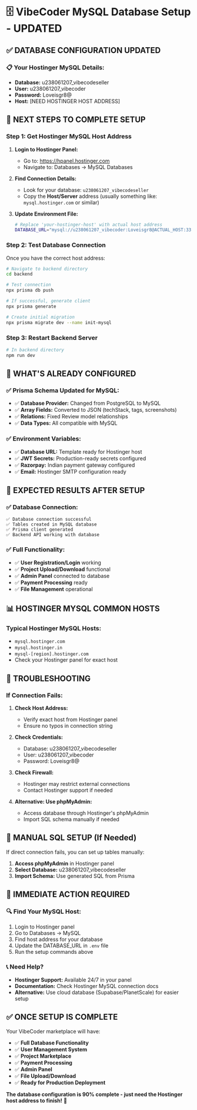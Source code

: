# 🗄️ VibeCoder MySQL Database Setup - UPDATED

## ✅ **DATABASE CONFIGURATION UPDATED**

### **📋 Your Hostinger MySQL Details:**
- **Database:** u238061207_vibecodeseller
- **User:** u238061207_vibecoder  
- **Password:** Loveisgr8@
- **Host:** [NEED HOSTINGER HOST ADDRESS]

## 🔧 **NEXT STEPS TO COMPLETE SETUP**

### **Step 1: Get Hostinger MySQL Host Address**

1. **Login to Hostinger Panel:**
   - Go to: https://hpanel.hostinger.com
   - Navigate to: Databases → MySQL Databases

2. **Find Connection Details:**
   - Look for your database: `u238061207_vibecodeseller`
   - Copy the **Host/Server** address (usually something like: `mysql.hostinger.com` or similar)

3. **Update Environment File:**
   ```bash
   # Replace 'your-hostinger-host' with actual host address
   DATABASE_URL="mysql://u238061207_vibecoder:Loveisgr8@ACTUAL_HOST:3306/u238061207_vibecodeseller"
   ```

### **Step 2: Test Database Connection**

Once you have the correct host address:

```bash
# Navigate to backend directory
cd backend

# Test connection
npx prisma db push

# If successful, generate client
npx prisma generate

# Create initial migration
npx prisma migrate dev --name init-mysql
```

### **Step 3: Restart Backend Server**

```bash
# In backend directory
npm run dev
```

## 🎯 **WHAT'S ALREADY CONFIGURED**

### ✅ **Prisma Schema Updated for MySQL:**
- ✅ **Database Provider:** Changed from PostgreSQL to MySQL
- ✅ **Array Fields:** Converted to JSON (techStack, tags, screenshots)
- ✅ **Relations:** Fixed Review model relationships
- ✅ **Data Types:** All compatible with MySQL

### ✅ **Environment Variables:**
- ✅ **Database URL:** Template ready for Hostinger host
- ✅ **JWT Secrets:** Production-ready secrets configured
- ✅ **Razorpay:** Indian payment gateway configured
- ✅ **Email:** Hostinger SMTP configuration ready

## 🚀 **EXPECTED RESULTS AFTER SETUP**

### **✅ Database Connection:**
```
✅ Database connection successful
✅ Tables created in MySQL database
✅ Prisma client generated
✅ Backend API working with database
```

### **✅ Full Functionality:**
- ✅ **User Registration/Login** working
- ✅ **Project Upload/Download** functional
- ✅ **Admin Panel** connected to database
- ✅ **Payment Processing** ready
- ✅ **File Management** operational

## 📊 **HOSTINGER MYSQL COMMON HOSTS**

### **Typical Hostinger MySQL Hosts:**
- `mysql.hostinger.com`
- `mysql.hostinger.in` 
- `mysql-[region].hostinger.com`
- Check your Hostinger panel for exact host

## 🔧 **TROUBLESHOOTING**

### **If Connection Fails:**

1. **Check Host Address:**
   - Verify exact host from Hostinger panel
   - Ensure no typos in connection string

2. **Check Credentials:**
   - Database: u238061207_vibecodeseller
   - User: u238061207_vibecoder
   - Password: Loveisgr8@

3. **Check Firewall:**
   - Hostinger may restrict external connections
   - Contact Hostinger support if needed

4. **Alternative: Use phpMyAdmin:**
   - Access database through Hostinger's phpMyAdmin
   - Import SQL schema manually if needed

## 📝 **MANUAL SQL SETUP (If Needed)**

If direct connection fails, you can set up tables manually:

1. **Access phpMyAdmin** in Hostinger panel
2. **Select Database:** u238061207_vibecodeseller
3. **Import Schema:** Use generated SQL from Prisma

## 🎯 **IMMEDIATE ACTION REQUIRED**

### **🔍 Find Your MySQL Host:**
1. Login to Hostinger panel
2. Go to Databases → MySQL
3. Find host address for your database
4. Update the DATABASE_URL in `.env` file
5. Run the setup commands above

### **📞 Need Help?**
- **Hostinger Support:** Available 24/7 in your panel
- **Documentation:** Check Hostinger MySQL connection docs
- **Alternative:** Use cloud database (Supabase/PlanetScale) for easier setup

## ✅ **ONCE SETUP IS COMPLETE**

Your VibeCoder marketplace will have:
- ✅ **Full Database Functionality**
- ✅ **User Management System**
- ✅ **Project Marketplace**
- ✅ **Payment Processing**
- ✅ **Admin Panel**
- ✅ **File Upload/Download**
- ✅ **Ready for Production Deployment**

**The database configuration is 90% complete - just need the Hostinger host address to finish!** 🎉
